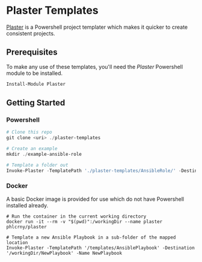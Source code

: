 # Plaster Templates

[Plaster](https://github.com/PowerShell/Plaster) is a Powershell project templater which makes it quicker to create consistent projects.

## Prerequisites

To make any use of these templates, you'll need the _Plaster_ Powershell module to be installed.

```Powershell
Install-Module Plaster
```

## Getting Started

### Powershell

```Powershell
# Clone this repo
git clone <uri> ./plaster-templates

# Create an example
mkdir ./example-ansible-role

# Template a folder out
Invoke-Plaster -TemplatePath './plaster-templates/AnsibleRole/' -DestinationPath './example-ansible-role'
```

### Docker

A basic Docker image is provided for use which do not have Powershell installed already.

```Docker
# Run the container in the current working directory
docker run -it --rm -v "$(pwd)":/workingDir --name plaster phlcrny/plaster

# Template a new Ansible Playbook in a sub-folder of the mapped location
Invoke-Plaster -TemplatePath '/templates/AnsiblePlaybook' -Destination '/workingDir/NewPlaybook' -Name NewPlaybook
```
